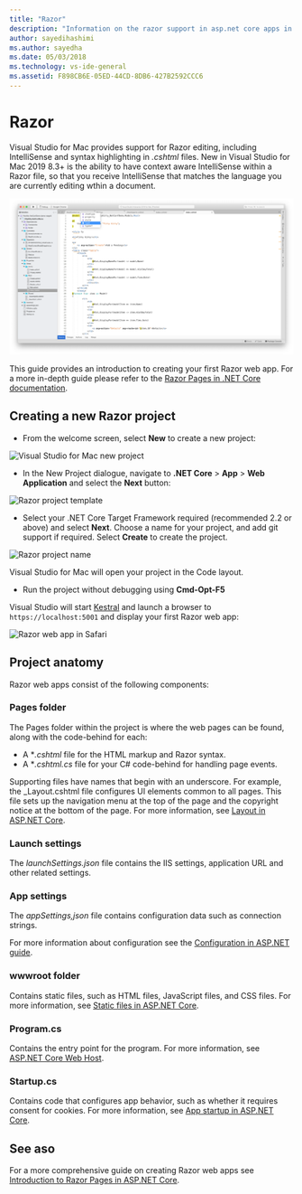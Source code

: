 ```yaml
---
title: "Razor"
description: "Information on the razor support in asp.net core apps in Visual Studio for Mac"
author: sayedihashimi
ms.author: sayedha
ms.date: 05/03/2018
ms.technology: vs-ide-general
ms.assetid: F898CB6E-05ED-44CD-8DB6-427B2592CCC6
---
```


# Razor

Visual Studio for Mac provides support for Razor editing, including IntelliSense and syntax highlighting in *.cshtml* files. New in Visual Studio for Mac 2019 8.3+ is the ability to have context aware IntelliSense within a Razor file, so that you receive IntelliSense that matches the language you are currently editing wthin a document.

![Razor editing in Visual Studio for Mac](media/razor-2019.png)

This guide provides an introduction to creating your first Razor web app. For a more in-depth guide please refer to the [Razor Pages in .NET Core documentation](/aspnet/core/razor-pages/index).

## Creating a new Razor project

* From the welcome screen, select **New** to create a new project:

![Visual Studio for Mac new project](media/razor-new.png)

* In the New Project dialogue, navigate to **.NET Core** > **App** > **Web Application** and select the **Next** button:

![Razor project template](media/razor-new-project1.png)

* Select your .NET Core Target Framework required (recommended 2.2 or above) and select **Next**.  Choose a name for your project, and add git support if required. Select **Create** to create the project.

![Razor project name](media/razor-new-project2.png)

Visual Studio for Mac will open your project in the Code layout.

* Run the project without debugging using **Cmd-Opt-F5**

Visual Studio will start [Kestral](https://docs.microsoft.com/aspnet/core/fundamentals/servers/kestrel) and launch a browser to `https://localhost:5001` and display your first Razor web app:

![Razor web app in Safari](media/razor-webapp.png)

## Project anatomy

Razor web apps consist of the following components:

### Pages folder

The Pages folder within the project is where the web pages can be found, along with the code-behind for each:
* A **.cshtml* file for the HTML markup and Razor syntax.
* A **.cshtml.cs* file for your C# code-behind for handling page events.

Supporting files have names that begin with an underscore. For example, the _Layout.cshtml file configures UI elements common to all pages. This file sets up the navigation menu at the top of the page and the copyright notice at the bottom of the page. For more information, see [Layout in ASP.NET Core](https://docs.microsoft.com/aspnet/core/mvc/views/layout).

### Launch settings

The *launchSettings.json* file contains the IIS settings, application URL and other related settings.

### App settings

The *appSettings,json* file contains configuration data such as connection strings.

For more information about configuration see the [Configuration in ASP.NET guide](https://docs.microsoft.com/aspnet/core/fundamentals/configuration/index).

### wwwroot folder

Contains static files, such as HTML files, JavaScript files, and CSS files. For more information, see [Static files in ASP.NET Core](https://docs.microsoft.com/aspnet/core/fundamentals/static-files).

### Program.cs

Contains the entry point for the program. For more information, see [ASP.NET Core Web Host](https://docs.microsoft.com/aspnet/core/fundamentals/host/web-host).

### Startup.cs

Contains code that configures app behavior, such as whether it requires consent for cookies. For more information, see [App startup in ASP.NET Core](https://docs.microsoft.com/aspnet/core/fundamentals/startup).

## See aso

For a more comprehensive guide on creating Razor web apps see [Introduction to Razor Pages in ASP.NET Core](https://docs.microsoft.com/aspnet/core/razor-pages/index).
